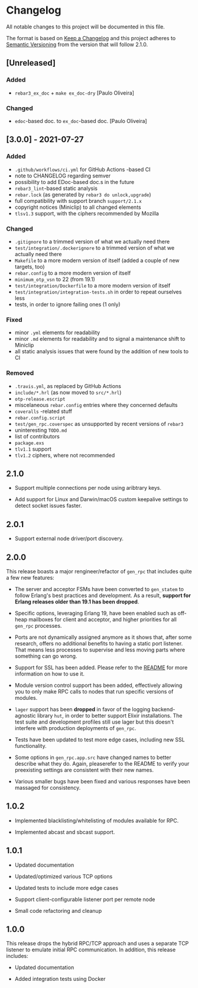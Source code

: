 # Changelog

All notable changes to this project will be documented in this file.

The format is based on [Keep a Changelog](https://keepachangelog.com/en/1.0.0/)
and this project adheres to [Semantic Versioning](https://semver.org/spec/v2.0.0.html) from
the version that will follow 2.1.0.

## [Unreleased]

### Added

- `rebar3_ex_doc` + `make ex_doc-dry` [Paulo Oliveira]

### Changed

- `edoc`-based doc. to `ex_doc`-based doc. [Paulo Oliveira]

## [3.0.0] - 2021-07-27

### Added

- `.github/workflows/ci.yml` for GitHub Actions -based CI
- note to CHANGELOG regarding semver
- possibility to add EDoc-based doc.s in the future
- `rebar3_lint`-based static analysis
- `rebar.lock` (as generated by `rebar3 do unlock,upgrade`)
- full compatibility with support branch `support/2.1.x`
- copyright notices (Miniclip) to all changed elements
- `tlsv1.3` support, with the ciphers recommended by Mozilla

### Changed

- `.gitignore` to a trimmed version of what we actually need there
- `test/integration/.dockerignore` to a trimmed version of what we actually need there
- `Makefile` to a more modern version of itself (added a couple of new targets, too)
- `rebar.config` to a more modern version of itself
- `minimum_otp_vsn` to 22 (from 19.1)
- `test/integration/Dockerfile` to a more modern version of itself
- `test/integration/integration-tests.sh` in order to repeat ourselves less
- tests, in order to ignore failing ones (1 only)

### Fixed

- minor `.yml` elements for readability
- minor `.md` elements for readability and to signal a maintenance shift to Miniclip
- all static analysis issues that were found by the addition of new tools to CI

### Removed

- `.travis.yml`, as replaced by GitHub Actions
- `include/*.hrl` (as now moved to `src/*.hrl`)
- `otp-release.escript`
- miscelaneous `rebar.config` entries where they concerned defaults
- `coveralls` -related stuff
- `rebar.config.script`
- `test/gen_rpc.coverspec` as unsupported by recent versions of `rebar3`
- uninteresting `TODO.md`
- list of contributors
- `package.exs`
- `tlv1.1` support
- `tlv1.2` ciphers, where not recommended

## 2.1.0

- Support multiple connections per node using aribtrary keys.

- Add support for Linux and Darwin/macOS custom keepalive settings to detect socket issues
  faster.

## 2.0.1

- Support external node driver/port discovery.

## 2.0.0

This release boasts a major rengineer/refactor of `gen_rpc` that includes quite a few new features:

- The server and acceptor FSMs have been converted to `gen_statem` to follow Erlang's best practices
  and development. As a result, **support for Erlang releases older than 19.1 has been dropped**.

- Specific options, leveraging Erlang 19, have been enabled such as off-heap mailboxes for client and acceptor,
  and higher priorities for all `gen_rpc` processes.

- Ports are not dynamically assigned anymore as it shows that, after some research, offers no additional benefits
  to having a static port listener. That means less processes to supervise and less moving parts where something can
  go wrong.

- Support for SSL has been added. Please refer to the [README](README.md#ssl-configuration) for more information on
  how to use it.

- Module version control support has been added, effectively allowing you to only make RPC calls to nodes that
  run specific versions of modules.

- `lager` support has been **dropped** in favor of the logging backend-agnostic library `hut`, in order to better support
  Elixir installations. The test suite and development profiles still use lager but this doesn't interfere with production
  deployments of `gen_rpc`.

- Tests have been updated to test more edge cases, including new SSL functionality.

- Some options in `gen_rpc.app.src` have changed names to better describe what they do. Again, pleaserefer to the README to
  verify your preexisting settings are consistent with their new names.

- Various smaller bugs have been fixed and various responses have been massaged for consistency.

## 1.0.2

- Implemented blacklisting/whitelisting of modules available for RPC.

- Implemented abcast and sbcast support.

## 1.0.1

- Updated documentation

- Updated/optimized various TCP options

- Updated tests to include more edge cases

- Support client-configurable listener port per remote node

- Small code refactoring and cleanup

## 1.0.0

This release drops the hybrid RPC/TCP approach and uses a separate TCP listener to emulate initial RPC communication.
In addition, this release includes:

- Updated documentation

- Added integration tests using Docker
